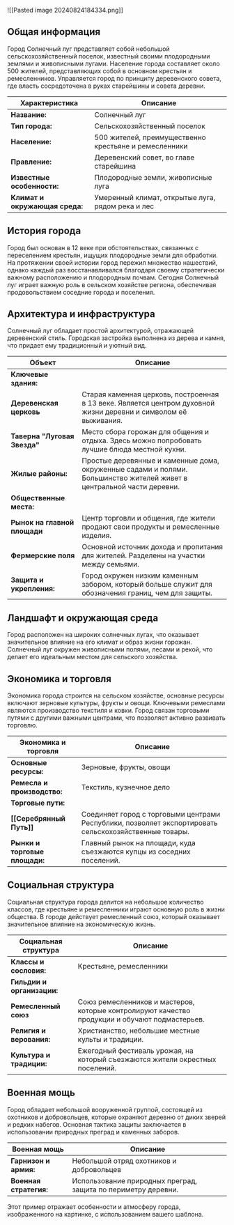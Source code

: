 ![[Pasted image 20240824184334.png]]
## Общая информация
Город Солнечный луг представляет собой небольшой сельскохозяйственный поселок, известный своими плодородными землями и живописными лугами. Население города составляет около 500 жителей, представляющих собой в основном крестьян и ремесленников. Управляется город по принципу деревенского совета, где власть сосредоточена в руках старейшины и совета деревни.

| Характеристика                 | Описание                                                   |
| ------------------------------ | ---------------------------------------------------------- |
| **Название:**                  | Солнечный луг                                              |
| **Тип города:**                | Сельскохозяйственный поселок                               |
| **Население:**                 | 500 жителей, преимущественно крестьяне и ремесленники      |
| **Правление:**                 | Деревенский совет, во главе старейшина                     |
| **Известные особенности:**     | Плодородные земли, живописные луга                         |
| **Климат и окружающая среда:** | Умеренный климат, открытые луга, рядом река и лес          |

## История города
Город был основан в 12 веке при обстоятельствах, связанных с переселением крестьян, ищущих плодородные земли для обработки. На протяжении своей истории город пережил множество нашествий, однако каждый раз восстанавливался благодаря своему стратегически важному расположению и плодородным почвам. Сегодня Солнечный луг играет важную роль в сельском хозяйстве региона, обеспечивая продовольствием соседние города и поселения.

## Архитектура и инфраструктура
Солнечный луг обладает простой архитектурой, отражающей деревенский стиль. Городская застройка выполнена из дерева и камня, что придает ему традиционный и уютный вид.

| Объект                 | Описание                                                                             |
|------------------------|-------------------------------------------------------------------------------------|
| **Ключевые здания:**   |                                                                                     |
| **Деревенская церковь**| Старая каменная церковь, построенная в 13 веке. Является центром духовной жизни деревни и символом её выживания. |
| **Таверна "Луговая Звезда"** | Место сбора горожан для общения и отдыха. Здесь можно попробовать лучшие блюда местной кухни. |
| **Жилые районы:**      | Простые деревянные и каменные дома, окруженные садами и полями. Большинство жителей живет в центральной части деревни. |
| **Общественные места:**|                                                                                     |
| **Рынок на главной площади** | Центр торговли и общения, где жители продают свои продукты и ремесленные изделия. |
| **Фермерские поля**    | Основной источник дохода и пропитания для жителей. Разделены на участки между семьями. |
| **Защита и укрепления:**| Город окружен низким каменным забором, который больше служит для обозначения границ, чем для защиты. |

## Ландшафт и окружающая среда
Город расположен на широких солнечных лугах, что оказывает значительное влияние на его климат и образ жизни горожан. Солнечный луг окружен живописными полями, лесами и рекой, что делает его идеальным местом для сельского хозяйства.

## Экономика и торговля
Экономика города строится на сельском хозяйстве, основные ресурсы включают зерновые культуры, фрукты и овощи. Ключевыми ремеслами являются производство текстиля и ковки. Город связан торговыми путями с другими важными центрами, что позволяет активно развивать торговлю.

| Экономика и торговля    | Описание                                                                             |
|------------------------|-------------------------------------------------------------------------------------|
| **Основные ресурсы:**  | Зерновые, фрукты, овощи                                                             |
| **Ремесла и производство:** | Текстиль, кузнечное дело                                                        |
| **Торговые пути:**     |                                                                                     |
| **[[Серебрянный Путь]]** | Соединяет город с торговыми центрами Республики, позволяет экспортировать сельскохозяйственные товары. |
| **Рынки и торговые площади:**| Главный рынок на площади, куда съезжаются купцы из соседних поселений. |

## Социальная структура
Социальная структура города делится на небольшое количество классов, где крестьяне и ремесленники играют основную роль в жизни общества. В городе действует ремесленный союз, который оказывает значительное влияние на экономическую жизнь.

| Социальная структура    | Описание                                                                             |
|------------------------|-------------------------------------------------------------------------------------|
| **Классы и сословия:** | Крестьяне, ремесленники                                                              |
| **Гильдии и организации:** |                                                                                 |
| **Ремесленный союз**  | Союз ремесленников и мастеров, которые контролируют качество продукции и обучают подмастерьев. |
| **Религия и верования:** | Христианство, небольшие местные культы и традиции.                                   |
| **Культура и традиции:**| Ежегодный фестиваль урожая, на который съезжаются жители окрестных поселений.        |

## Военная мощь
Город обладает небольшой вооруженной группой, состоящей из охотников и добровольцев, которые охраняют деревню от диких зверей и редких набегов. Основная тактика защиты заключается в использовании природных преград и каменных заборов.

| Военная мощь           | Описание                                                                             |
|------------------------|-------------------------------------------------------------------------------------|
| **Гарнизон и армия:**  | Небольшой отряд охотников и добровольцев                                             |
| **Военная стратегия:** | Использование природных преград, защита по периметру деревни.                         |

Этот пример отражает особенности и атмосферу города, изображенного на картинке, с использованием вашего шаблона.